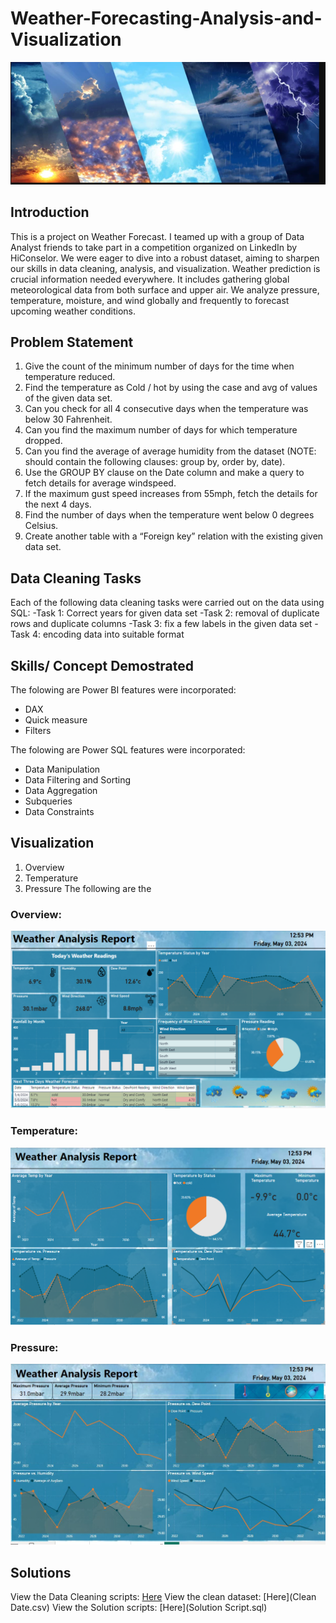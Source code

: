 # Weather-Forecasting-Analysis-and-Visualization

![image](Weather_forcast..PNG)

## Introduction
This is a  project on Weather Forecast. I teamed up with a group of Data Analyst friends to take part in a competition organized on LinkedIn by HiConselor. We were eager to dive into a robust dataset, aiming to sharpen our skills in data cleaning, analysis, and visualization. 
Weather prediction is crucial information needed everywhere. It includes gathering global meteorological data from both surface and upper air. We analyze pressure, temperature, moisture, and wind globally and frequently to forecast upcoming weather conditions.

## Problem Statement
1. Give the count of the minimum number of days for the time when temperature reduced.
2. Find the temperature as Cold / hot by using the case and avg of values of the given data set.
3. Can you check for all 4 consecutive days when the temperature was below 30 Fahrenheit.
4. Can you find the maximum number of days for which temperature dropped.
5. Can you find the average of average humidity from the dataset (NOTE: should contain the following clauses: group by, order by, date).
6. Use the GROUP BY clause on the Date column and make a query to fetch details for average windspeed.
7. If the maximum gust speed increases from 55mph, fetch the details for the next 4 days.
8. Find the number of days when the temperature went below 0 degrees Celsius.
9. Create another table with a “Foreign key” relation with the existing given data set.

## Data Cleaning Tasks
Each of the following data cleaning tasks were carried out on the data using SQL:
-Task 1: Correct years for given data set
-Task 2: removal of duplicate rows and duplicate columns
-Task 3: fix a few labels in the given data set
-Task 4: encoding data into suitable format

## Skills/ Concept Demostrated
The folowing are Power BI features were incorporated:
- DAX
- Quick measure
- Filters
  
The folowing are Power SQL features were incorporated:
- Data Manipulation
- Data Filtering and Sorting
- Data Aggregation
- Subqueries
- Data Constraints

## Visualization
1. Overview
2. Temperature
3. Pressure
The following are the
### Overview: 
![](Dashboard1.PNG)

### Temperature:
![](Dashoard2.PNG)

### Pressure:
![](Dashboard3.JPG)

## Solutions
View the Data Cleaning scripts: [Here](https://github.com/idlawal/Weather-Forecasting-Analysis-and-Visualization/blob/main/Clean%20Date.csv)
View the clean dataset: [Here](Clean Date.csv)
View the Solution scripts: [Here](Solution Script.sql)
